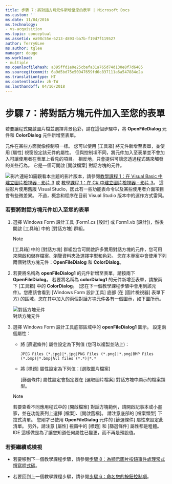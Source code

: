 ```yaml
---
title: 步驟 7：將對話方塊元件新增至您的表單 | Microsoft Docs
ms.custom: ''
ms.date: 11/04/2016
ms.technology:
- vs-acquisition
ms.topic: conceptual
ms.assetid: ea98c55e-6213-4893-ba7b-f19d7f119527
author: TerryGLee
ms.author: tglee
manager: douge
ms.workload:
- multiple
ms.openlocfilehash: a395ffd1e0e25cbafa31a765d74d130e8f7d6485
ms.sourcegitcommit: 6a9d5bd75e50947659fd6c837111a6a547884e2a
ms.translationtype: HT
ms.contentlocale: zh-TW
ms.lasthandoff: 04/16/2018
---
```

# <a name="step-7-add-dialog-components-to-your-form"></a>步驟 7：將對話方塊元件加入至您的表單
若要讓程式開啟圖片檔並選擇背景色彩，請在這個步驟中，將 **OpenFileDialog** 元件和 **ColorDialog** 元件新增至表單。  
  
 元件在某些方面就像控制項一樣。 您可以使用 [工具箱] 將元件新增至表單，並使用 [屬性] 視窗設定該元件的屬性。 但與控制項不同，將元件加入至表單並不會加入可讓使用者在表單上看見的項目。 相反地，只會提供可讓您透過程式碼來觸發的某些行為。 它是一個可開啟 [開啟檔案] 對話方塊的元件。  
  
 ![影片連結](../data-tools/media/playvideo.gif "PlayVideo")如需觀看本主題的影片版本，請參閱[教學課程 1：在 Visual Basic 中建立圖片檢視器 - 影片 3](http://go.microsoft.com/fwlink/?LinkId=205213) 或 [教學課程 1：在 C# 中建立圖片檢視器 - 影片 3](http://go.microsoft.com/fwlink/?LinkId=205202)。 這些影片使用舊版 Visual Studio，因此有一些功能表命令以及某些使用者介面項目會有些微差異。 不過，概念和程序在目前 Visual Studio 版本中的運作方式雷同。  
  
### <a name="to-add-dialog-components-to-your-form"></a>若要將對話方塊元件加入至您的表單  
  
1.  選擇 Windows Form 設計工具 (Form1.cs [設計] 或 Form1.vb [設計])，然後開啟 [工具箱] 中的 [對話方塊] 群組。  
  
    > [!NOTE]
    >  [工具箱] 中的 [對話方塊] 群組包含可開啟許多實用對話方塊的元件，您可用來開啟和儲存檔案、瀏覽資料夾及選擇字型和色彩。 您在本專案中會使用下列兩個對話方塊元件：**OpenFileDialog** 和 **ColorDialog**。  
  
2.  若要將名稱為 **openFileDialog1** 的元件新增至表單，請按兩下 **OpenFileDialog**。 若要將名稱為 **colorDialog1** 的元件新增至表單，請按兩下 [工具箱] 中的 **ColorDialog**。 (您在下一個教學課程步驟中會用到該元件)。您應該會看到 [Windows Form 設計工具] 底部 (在 [圖片檢視器] 表單下方) 的區域，您在其中加入的兩個對話方塊元件各有一個圖示，如下圖所示。  
  
     ![對話方塊元件](../ide/media/express_dialogsadded.png "Express_DialogsAdded")  
對話方塊元件  
  
3.  選擇 Windows Form 設計工具底部區域中的 **openFileDialog1** 圖示。 設定兩個屬性：  
  
    -   將 [篩選條件] 屬性設定為下列值 (您可以複製並貼上)：  
  
        ```  
        JPEG Files (*.jpg)|*.jpg|PNG Files (*.png)|*.png|BMP Files (*.bmp)|*.bmp|All files (*.*)|*.*  
        ```  
  
    -   將 [標題] 屬性設定為下列值：[選取圖片檔案]  
  
         [篩選條件] 屬性設定會指定要在 [選取圖片檔案] 對話方塊中顯示的檔案類型。  
  
    > [!NOTE]
    >  若要查看不同應用程式中的 [開啟檔案] 對話方塊範例，請開啟記事本或小畫家，並在功能表列上選擇 [檔案]、[開啟舊檔]。 請注意底部的 [檔案類型] 下拉式清單。 您剛才已使用 **OpenFileDialog** 元件的 [篩選條件] 屬性來設定此清單。 另外，請注意 [屬性] 視窗中的 [標題] 和 [篩選條件] 屬性都是粗體。 IDE 這樣做是為了讓您知道任何屬性已變更，而不再是預設值。  
  
### <a name="to-continue-or-review"></a>若要繼續或檢視  
  
-   若要移到下一個教學課程步驟，請參閱[步驟 8：為顯示圖片按鈕事件處理常式撰寫程式碼](../ide/step-8-write-code-for-the-show-a-picture-button-event-handler.md)。  
  
-   若要回到上一個教學課程步驟，請參閱[步驟 6：命名您的按鈕控制項](../ide/step-6-name-your-button-controls.md)。
